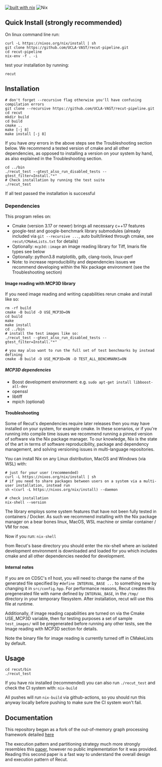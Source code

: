 [![built with
nix](https://builtwithnix.org/badge.svg)](https://builtwithnix.org)
![Nix](https://github.com/UCLA-VAST/recut-pipeline/workflows/build/badge.svg)

## Quick Install (strongly recommended)
On linux command line run:
```
curl -L https://nixos.org/nix/install | sh
git clone https://github.com/UCLA-VAST/recut-pipeline.git
cd recut-pipeline
nix-env -f . -i
```
test your installation by running:
```
recut
```

## Installation
```
# don't forget --recursive flag otherwise you'll have confusing compilation errors
git clone --recursive https://github.com/UCLA-VAST/recut-pipeline.git
cd recut
mkdir build
cd build
cmake ..
make [-j 8]
make install [-j 8]
```

If you have *any* errors in the above steps see the Troubleshooting section below. We recommend a tested version of cmake and all other dependencies, as opposed to installing a version on your system by hand, as also explained in the Troubleshooting section.

```
cd ../bin
./recut_test --gtest_also_run_disabled_tests --gtest_filter=Install."*"
# Check installation by running the test suite
./recut_test
```

If all test passed the installation is successful

### Dependencies
This program relies on: 
- Cmake (version 3.17 or newer)
  brings all necessary c++17 features
- google-test and google-benchmark library submodules (already included via `git
  --recursive ...`, auto built/linked through cmake, see
  `recut/CMakeLists.txt` for details)
- Optionally: `mcp3d::image` an image reading library for Tiff, Imaris file types see below 
- Optionally: python3.8 matplotlib, gdb, clang-tools, linux-perf
- Note: to increase reproducibility and dependencies issues we recommend developing within the Nix package environment (see the Troubleshooting section)

#### Image reading with MCP3D library
If you need image reading and writing capabilities rerun cmake and install
like so:
```
rm -rf build
cmake -B build -D USE_MCP3D=ON
cd build
make 
make install
cd ../bin
# install the test images like so:
./recut_test --gtest_also_run_disabled_tests --gtest_filter=Install."*" 

# you may also want to run the full set of test benchmarks by instead defining
cmake -B build -D USE_MCP3D=ON -D TEST_ALL_BENCHMARKS=ON
```

##### MCP3D dependencies
- Boost development environment:
  e.g. `sudo apt-get install libboost-all-dev`
- openssl
- libtiff
- mpich (optional)

#### Troubleshooting
Some of Recut's dependencies require later releases then you may have
installed on your system, for example cmake.  In these scenarios, or if you're
running into compile time issues we recommend running a pinned version of
software via the Nix package manager. To our knowledge, Nix is the state of the art 
in terms of software reproducibility, package and dependency management, and solving
versioning issues in multi-language repositories.

You can install Nix on any Linux
distribution, MacOS and Windows (via WSL) with:

```
# just for your user (recommended)
curl -L https://nixos.org/nix/install | sh
# if you need to share packages between users on a system via a multi-user installation, instead run
sh <(curl -L https://nixos.org/nix/install) --daemon

# check installation
nix-shell --version
```

The library employs some system features that have not been fully tested in containers / Docker. As such we recommend installing with the Nix package manager on a bear bones linux, MacOS, WSL machine or similar container / VM for now.

Now if you run:
`
nix-shell
`

from Recut's base directory you should enter the nix-shell where an isolated development environment is downloaded and loaded for you which includes cmake and all other dependencies needed for development.

#### Internal notes

If you are on CDSC's n1 host, you will need to change the name of the generated file specified by
`#define INTERVAL_BASE ...` to something new by changing it in `src/config.hpp`.  For performance reasons, Recut creates this pregenerated file with name defined by `INTERVAL_BASE`, in the `/tmp/` directory in your temporary filesystem. After installation, recut will use this file at runtime. 

Additionally, if image reading capabilities are turned on via the Cmake
USE_MCP3D variable, then for testing purposes a set of sample `test_images/`
will be pregenerated before running any other tests, see the Image reading with MCP3D section for details.

Note the binary file for image reading is currently turned off in CMakeLists by default.

## Usage

```
cd recut/bin
./recut_test 
```

If you have nix installed (recommended) you can also run `./recut_test` and check the CI system with:
`nix-build`

All pushes will run `nix-build` via github-actions, so you should run this anyway locally before pushing
to make sure the CI system won't fail.

## Documentation
This repository began as a fork of the out-of-memory graph processing framework detailed [here](https://vast.cs.ucla.edu/~chiyuze/pub/icde16.pdf)

The execution pattern and partitioning strategy much more strongly resembles this [paper]( https://arxiv.org/abs/1811.00009), however no public implementation for it was provided.
Reading this second paper is a fast way to understand the overall design and execution pattern of Recut.
